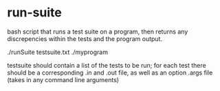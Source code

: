 run-suite
=========

bash script that runs a test suite on a program, then returns any discrepencies within the tests and the program output.

./runSuite testsuite.txt ./myprogram

testsuite should contain a list of the tests to be run; for each test there should be a corresponding .in and .out file, as well as an option .args file (takes in any command line arguments)
